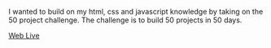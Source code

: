 I wanted to build on my html, css and javascript knowledge by taking on the 50 project challenge. The challenge is to build 50 projects in 50 days.

[Web Live](google.com)
